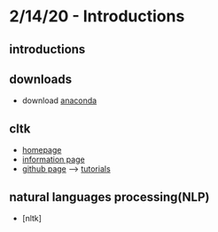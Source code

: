 # 2/14/20 - Introductions

## introductions

## downloads

- download [anaconda](https://www.anaconda.com/distribution/)

## cltk 

- [homepage](http://cltk.org)
- [information page](http://docs.cltk.org/en/latest/)
- [github page](https://github.com/cltk)
--> [tutorials](https://github.com/cltk/tutorials)

## natural languages processing(NLP) 
- [nltk]
